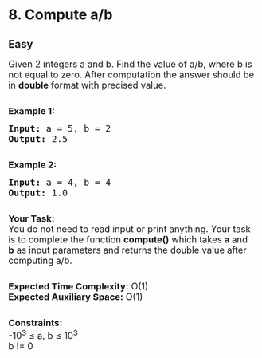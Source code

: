 # 8. Compute a/b
## Easy 
<div class="problem-statement">
                <p></p><p><span style="font-size:18px">Given 2 integers a&nbsp;and b. Find the value of a/b, where b is not equal to zero. After computation the answer should be in <strong>double</strong> format with precised value.</span></p>

<p><br>
<span style="font-size:18px"><strong>Example 1:</strong></span></p>

<pre><span style="font-size:18px"><strong>Input:</strong> a = 5, b = 2
<strong>Output:</strong> 2.5</span></pre>

<p><br>
<span style="font-size:18px"><strong>Example 2:</strong></span></p>

<pre><span style="font-size:18px"><strong>Input:</strong> a = 4, b = 4
<strong>Output:</strong> 1.0
</span></pre>

<p><br>
<span style="font-size:18px"><strong>Your Task:</strong><br>
You do not need to read input or print anything. Your task is to complete the function <strong>compute()</strong> which takes <strong>a&nbsp;</strong>and <strong>b</strong>&nbsp;as input parameters and returns the double&nbsp;value after computing&nbsp;a/b.</span></p>

<p><br>
<span style="font-size:18px"><strong>Expected Time Complexity:</strong> O(1)<br>
<strong>Expected Auxiliary Space:</strong> O(1)</span></p>

<p><br>
<span style="font-size:18px"><strong>Constraints:</strong><br>
-10<sup>3</sup> ≤ a, b&nbsp;≤ 10<sup>3</sup><br>
b != 0</span></p>
 <p></p>
            </div>